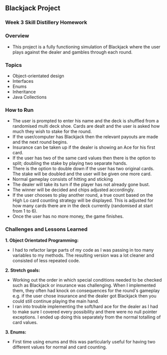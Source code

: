 ## Blackjack Project
### Week 3 Skill Distillery Homework

### Overview
- This project is a fully functioning simulation of Blackjack where the user plays against the dealer and gambles through each round.

### Topics
* Object-orientated design
* Interfaces
* Enums
* Inheritance
* Java Collections

### How to Run
- The user is prompted to enter his name and the deck is shuffled from a randomised multi deck shoe. Cards are dealt and the user is asked how much they wish to stake for the round.
- If the user/computer has Blackjack then the relevant payouts are made and the next round begins.
- Insurance can be taken up if the dealer is showing an Ace for his first card.
- If the user has two of the same card values then there is the option to split; doubling the stake by playing two separate hands.
- There is the option to double down if the user has two original cards. The stake will be doubled and the user will be given one more card.
- Normal gameplay consists of hitting and sticking
- The dealer will take its turn if the player has not already gone bust.
- The winner will be decided and chips adjusted accordingly.
- If the user chooses to play another round, a true count based on the High Lo card counting strategy will be displayed. This is adjusted for how many cards there are in the deck currently (randomised at start from 1 to 6).
- Once the user has no more money, the game finishes.

### Challenges and Lessons Learned
**1. Object Orientated Programming:**

- I had to refactor large parts of my code as I was passing in too many variables to my methods. The resulting version was a lot cleaner and consisted of less repeated code.

**2. Stretch goals:**

- Working out the order in which special conditions needed to be checked such as Blackjack or insurance was challenging. When I implemented them, they often had knock on consequences for the round's gameplay e.g. if the user chose insurance and the dealer got Blackjack then you could still continue playing the main hand.
- I ran into trouble implementing the soft/hard ace for the dealer as I had to make sure I covered every possibility and there were no null pointer exceptions. I ended up doing this separately from the normal totalling of card values.

**3. Enums:**
- First time using enums and this was particularly useful for having two different values for normal and card counting.
